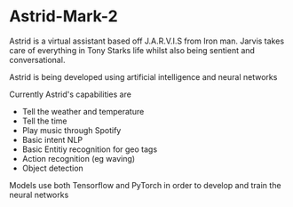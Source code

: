 # Astrid-Mark-2

Astrid is a virtual assistant based off J.A.R.V.I.S from Iron man. Jarvis takes care of everything in Tony Starks life whilst also being sentient and conversational.

Astrid is being developed using artificial intelligence and neural networks

Currently Astrid's capabilities are
- Tell the weather and temperature
- Tell the time
- Play music through Spotify
- Basic intent NLP
- Basic Entitiy recognition for geo tags
- Action recognition (eg waving)
- Object detection

Models use both Tensorflow and PyTorch in order to develop and train the neural networks
